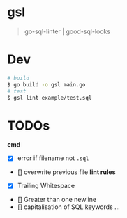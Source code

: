 # gsl
> go-sql-linter | good-sql-looks

# Dev
```bash
# build
$ go build -o gsl main.go
# test
$ gsl lint example/test.sql
```

# TODOs
**cmd**
- [x] error if filename not `.sql`
- [] overwrite previous file
**lint rules**
- [x] Trailing Whitespace
- [] Greater than one newline
- [] capitalisation of SQL keywords
...
